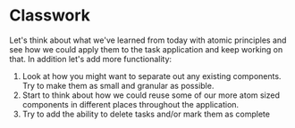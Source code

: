 # Classwork

Let's think about what we've learned from today with atomic principles and see how we could apply them to the task application and keep working on that. In addition let's add more functionality:

1. Look at how you might want to separate out any existing components. Try to make them as small and granular as possible.
2. Start to think about how we could reuse some of our more atom sized components in different places throughout the application.
3. Try to add the ability to delete tasks and/or mark them as complete